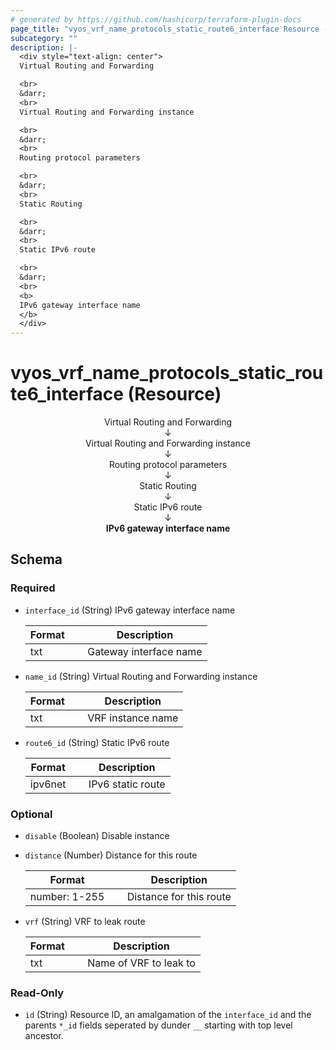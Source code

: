 ```yaml
---
# generated by https://github.com/hashicorp/terraform-plugin-docs
page_title: "vyos_vrf_name_protocols_static_route6_interface Resource - vyos"
subcategory: ""
description: |-
  <div style="text-align: center">
  Virtual Routing and Forwarding

  <br>
  &darr;
  <br>
  Virtual Routing and Forwarding instance

  <br>
  &darr;
  <br>
  Routing protocol parameters

  <br>
  &darr;
  <br>
  Static Routing

  <br>
  &darr;
  <br>
  Static IPv6 route

  <br>
  &darr;
  <br>
  <b>
  IPv6 gateway interface name
  </b>
  </div>
---
```


# vyos_vrf_name_protocols_static_route6_interface (Resource)

<div style="text-align: center">
Virtual Routing and Forwarding

<br>
&darr;
<br>
Virtual Routing and Forwarding instance

<br>
&darr;
<br>
Routing protocol parameters

<br>
&darr;
<br>
Static Routing

<br>
&darr;
<br>
Static IPv6 route

<br>
&darr;
<br>
<b>
IPv6 gateway interface name
</b>
</div>



<!-- schema generated by tfplugindocs -->
## Schema

### Required

- `interface_id` (String) IPv6 gateway interface name

    |  Format &emsp; | Description  |
    |----------|---------------|
    |  txt  &emsp; |  Gateway interface name  |
- `name_id` (String) Virtual Routing and Forwarding instance

    |  Format &emsp; | Description  |
    |----------|---------------|
    |  txt  &emsp; |  VRF instance name  |
- `route6_id` (String) Static IPv6 route

    |  Format &emsp; | Description  |
    |----------|---------------|
    |  ipv6net  &emsp; |  IPv6 static route  |

### Optional

- `disable` (Boolean) Disable instance
- `distance` (Number) Distance for this route

    |  Format &emsp; | Description  |
    |----------|---------------|
    |  number: 1-255  &emsp; |  Distance for this route  |
- `vrf` (String) VRF to leak route

    |  Format &emsp; | Description  |
    |----------|---------------|
    |  txt  &emsp; |  Name of VRF to leak to  |

### Read-Only

- `id` (String) Resource ID, an amalgamation of the `interface_id` and the parents `*_id` fields seperated by dunder `__` starting with top level ancestor.
